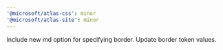 ```yaml
---
'@microsoft/atlas-css': minor
'@microsoft/atlas-site': minor
---
```


Include new md option for specifying border. Update border token values.
